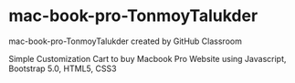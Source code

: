 # mac-book-pro-TonmoyTalukder
mac-book-pro-TonmoyTalukder created by GitHub Classroom

Simple Customization Cart to buy Macbook Pro Website using Javascript, Bootstrap 5.0, HTML5, CSS3

